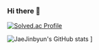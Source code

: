 ### Hi there 👋



 [![Solved.ac Profile](http://mazassumnida.wtf/api/v2/generate_badge?boj=byunjin11)](https://solved.ac/byunjin11/)

![JaeJinbyun's GitHub stats](https://github-readme-stats.vercel.app/apiusername=JaeJinbyun&show_icons=true&theme=default)  ]







<!--
**JaeJinByun/JaeJinByun** is a ✨ _special_ ✨ repository because its `README.md` (this file) appears on your GitHub profile.

Here are some ideas to get you started:
- 🔭 I’m currently working on ...
- 🌱 I’m currently learning ...
- 👯 I’m looking to collaborate on ...
- 🤔 I’m looking for help with ...
- 💬 Ask me about ...
- 📫 How to reach me: ...
- 😄 Pronouns: ...
- ⚡ Fun fact: ...
-->
